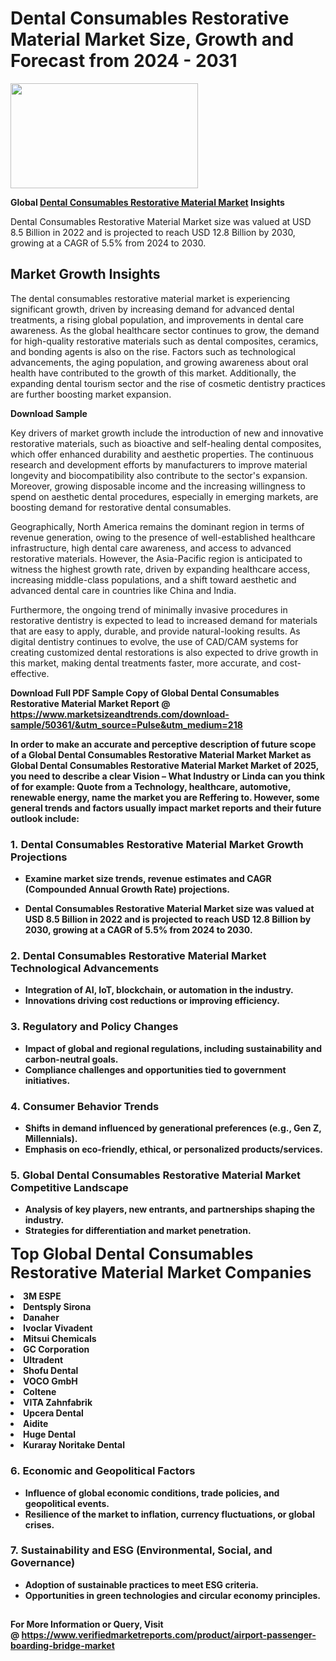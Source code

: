<H1>Dental Consumables Restorative Material Market Size, Growth and Forecast from 2024 - 2031</H1><img class="aligncenter size-medium wp-image-584254" src="https://thirdeyenews.in/wp-content/uploads/2024/09/Global-Market-Research-300x168.jpeg" alt="" width="300" height="168" /><p><strong>Global&nbsp;<a href="https://www.marketsizeandtrends.com/download-sample/50361/&amp;utm_source=Pulse&amp;utm_medium=218">Dental Consumables Restorative Material Market</a> Insights</strong></p><p>Dental Consumables Restorative Material Market size was valued at USD 8.5 Billion in 2022 and is projected to reach USD 12.8 Billion by 2030, growing at a CAGR of 5.5% from 2024 to 2030.</p><p><h2>Market Growth Insights</h2> <p>The dental consumables restorative material market is experiencing significant growth, driven by increasing demand for advanced dental treatments, a rising global population, and improvements in dental care awareness. As the global healthcare sector continues to grow, the demand for high-quality restorative materials such as dental composites, ceramics, and bonding agents is also on the rise. Factors such as technological advancements, the aging population, and growing awareness about oral health have contributed to the growth of this market. Additionally, the expanding dental tourism sector and the rise of cosmetic dentistry practices are further boosting market expansion.</p> <p><strong>Download Sample</strong></p> <p>Key drivers of market growth include the introduction of new and innovative restorative materials, such as bioactive and self-healing dental composites, which offer enhanced durability and aesthetic properties. The continuous research and development efforts by manufacturers to improve material longevity and biocompatibility also contribute to the sector's expansion. Moreover, growing disposable income and the increasing willingness to spend on aesthetic dental procedures, especially in emerging markets, are boosting demand for restorative dental consumables.</p> <p>Geographically, North America remains the dominant region in terms of revenue generation, owing to the presence of well-established healthcare infrastructure, high dental care awareness, and access to advanced restorative materials. However, the Asia-Pacific region is anticipated to witness the highest growth rate, driven by expanding healthcare access, increasing middle-class populations, and a shift toward aesthetic and advanced dental care in countries like China and India.</p> <p>Furthermore, the ongoing trend of minimally invasive procedures in restorative dentistry is expected to lead to increased demand for materials that are easy to apply, durable, and provide natural-looking results. As digital dentistry continues to evolve, the use of CAD/CAM systems for creating customized dental restorations is also expected to drive growth in this market, making dental treatments faster, more accurate, and cost-effective.</p> <p><strong></p><p><span class=""><strong>Download Full PDF Sample Copy of Global Dental Consumables Restorative Material Market Report</strong> @ <a href="https://www.marketsizeandtrends.com/download-sample/50361/&amp;utm_source=Pulse&amp;utm_medium=218" target="_blank">https://www.marketsizeandtrends.com/download-sample/50361/&amp;utm_source=Pulse&amp;utm_medium=218</a></span></p><p>In order to make an accurate and perceptive description of future scope of a Global&nbsp;Dental Consumables Restorative Material Market Market as Global&nbsp;Dental Consumables Restorative Material Market Market of 2025, you need to describe a clear Vision &ndash; What Industry or Linda can you think of for example: Quote from a Technology, healthcare, automotive, renewable energy, name the market you are Reffering to. However, some general trends and factors usually impact market reports and their future outlook include:</p><h3>1.&nbsp;<strong>Dental Consumables Restorative Material Market Growth Projections</strong></h3><ul><li>Examine market size trends, revenue estimates and CAGR (Compounded Annual Growth Rate) projections.</li><li><p>Dental Consumables Restorative Material Market size was valued at USD 8.5 Billion in 2022 and is projected to reach USD 12.8 Billion by 2030, growing at a CAGR of 5.5% from 2024 to 2030.</p></li></ul><h3>2.&nbsp;<strong>Dental Consumables Restorative Material Market Technological Advancements</strong></h3><ul><li>Integration of AI, IoT, blockchain, or automation in the industry.</li><li>Innovations driving cost reductions or improving efficiency.</li></ul><h3>3.&nbsp;<strong>Regulatory and Policy Changes</strong></h3><ul><li>Impact of global and regional regulations, including sustainability and carbon-neutral goals.</li><li>Compliance challenges and opportunities tied to government initiatives.</li></ul><h3>4.&nbsp;<strong>Consumer Behavior Trends</strong></h3><ul><li>Shifts in demand influenced by generational preferences (e.g., Gen Z, Millennials).</li><li>Emphasis on eco-friendly, ethical, or personalized products/services.</li></ul><h3>5.&nbsp;<strong>Global Dental Consumables Restorative Material Market Competitive Landscape</strong></h3><ul><li>Analysis of key players, new entrants, and partnerships shaping the industry.</li><li>Strategies for differentiation and market penetration.</li></ul><p data-pm-slice="1 1 []"><span style="color: inherit; font-family: inherit; font-size: 25px;">Top Global Dental Consumables Restorative Material Market Companies</span></p><div class="" data-test-id=""><p><li>3M ESPE</li><li> Dentsply Sirona</li><li> Danaher</li><li> Ivoclar Vivadent</li><li> Mitsui Chemicals</li><li> GC Corporation</li><li> Ultradent</li><li> Shofu Dental</li><li> VOCO GmbH</li><li> Coltene</li><li> VITA Zahnfabrik</li><li> Upcera Dental</li><li> Aidite</li><li> Huge Dental</li><li> Kuraray Noritake Dental</li></p></div><h3>6.&nbsp;<strong>Economic and Geopolitical Factors</strong></h3><ul><li>Influence of global economic conditions, trade policies, and geopolitical events.</li><li>Resilience of the market to inflation, currency fluctuations, or global crises.</li></ul><h3>7.&nbsp;<strong>Sustainability and ESG (Environmental, Social, and Governance)</strong></h3><ul><li>Adoption of sustainable practices to meet ESG criteria.</li><li>Opportunities in green technologies and circular economy principles.</li></ul><h2><strong style="font-size: 14px;">For More Information or Query, Visit @&nbsp;</strong><a style="background-color: #ffffff; font-size: 14px;" href="https://www.marketsizeandtrends.com/report/dental-consumables-restorative-material-market/" target="_blank">https://www.verifiedmarketreports.com/product/airport-passenger-boarding-bridge-market</a></h2>

